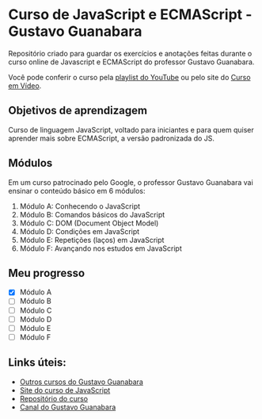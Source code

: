 # Curso de JavaScript e ECMAScript - Gustavo Guanabara

Repositório criado para guardar os exercícios e anotações feitas durante o curso online de Javascript e ECMAScript do professor Gustavo Guanabara. 

Você pode conferir o curso pela [playlist do YouTube](https://www.youtube.com/playlist?list=PLHz_AreHm4dlsK3Nr9GVvXCbpQyHQl1o1) ou pelo site do [Curso em Vídeo](https://www.cursoemvideo.com/course/javascript/).

## Objetivos de aprendizagem

Curso de linguagem JavaScript, voltado para iniciantes e para quem quiser aprender mais sobre ECMAScript, a versão padronizada do JS. 

## Módulos

Em um curso patrocinado pelo Google, o professor Gustavo Guanabara vai ensinar o conteúdo básico em 6 módulos:

1. Módulo A: Conhecendo o JavaScript
2. Módulo B: Comandos básicos do JavaScript
3. Módulo C: DOM (Document Object Model)
4. Módulo D: Condições em JavaScript
5. Módulo E: Repetições (laços) em JavaScript
6. Módulo F: Avançando nos estudos em JavaScript

## Meu progresso

- [x] Módulo A
- [ ] Módulo B
- [ ] Módulo C
- [ ] Módulo D
- [ ] Módulo E
- [ ] Módulo F

## Links úteis:

- [Outros cursos do Gustavo Guanabara](https://www.cursoemvideo.com/cursos/)
- [Site do curso de JavaScript](https://gustavoguanabara.github.io/javascript/)
- [Repositório do curso](https://github.com/gustavoguanabara/javascript/)
- [Canal do Gustavo Guanabara](https://www.youtube.com/channel/UCrWvhVmt0Qac3HgsjQK62FQ)